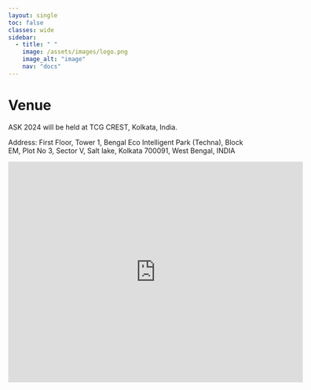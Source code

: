 ```yaml
---
layout: single
toc: false
classes: wide
sidebar:  
  - title: " "   
    image: /assets/images/logo.png
    image_alt: "image"
    nav: "docs"
---
```


# Venue

ASK 2024 will be held at TCG CREST, Kolkata, India.

Address: First Floor, Tower 1, Bengal Eco Intelligent Park (Techna), Block EM, Plot No 3, Sector V, Salt lake, Kolkata 700091, West Bengal, INDIA <!--<a href="https://www.google.com/maps/place/TCG+CREST/@22.5752133,88.4248596,17z/data=!3m1!4b1!4m6!3m5!1s0x3a0275bb4df8a60f:0xa670b71f841df6aa!8m2!3d22.5752084!4d88.4274345!16s%2Fg%2F11jpn3q9mt?entry=ttu">(map)</a>-->
<iframe src="https://www.google.com/maps/embed?pb=!1m18!1m12!1m3!1d3684.104130622064!2d88.42743449999999!3d22.575208399999998!2m3!1f0!2f0!3f0!3m2!1i1024!2i768!4f13.1!3m3!1m2!1s0x3a0275bb4df8a60f%3A0xa670b71f841df6aa!2sTCG%20CREST!5e0!3m2!1sen!2sin!4v1714122504711!5m2!1sen!2sin" width="600" height="450" style="border:0;" allowfullscreen="" loading="lazy" referrerpolicy="no-referrer-when-downgrade"></iframe>

<!--<iframe src="https://www.google.com/maps/place/TCG+CREST/@22.5752133,88.4248596,17z/data=!3m1!4b1!4m6!3m5!1s0x3a0275bb4df8a60f:0xa670b71f841df6aa!8m2!3d22.5752084!4d88.4274345!16s%2Fg%2F11jpn3q9mt?entry=ttu">
</iframe>-->
